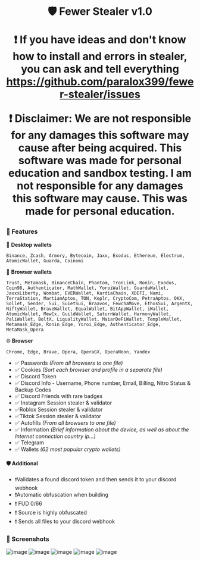 <h1 align="center">
🛡️ Fewer Stealer v1.0

❗️ If you have ideas and don't know how to install and errors in stealer, you can ask and tell everything https://github.com/paralox399/fewer-stealer/issues

❗️ Disclaimer: We are not responsible for any damages this software may cause after being acquired. This software was made for personal education and sandbox testing. I am not responsible for any damages this software may cause. This was made for personal education.


### 📝 Features

🧊 **Desktop wallets**

   `Binance, Zcash, Armory, Bytecoin, Jaxx, Exodus, Ethereum, Electrum, AtomicWallet, Guarda, Coinomi`

🦊 **Browser wallets**

   `Trust, Metamask, BinanceChain, Phantom, TronLink, Ronin, Exodus, Coin98, Authenticator, MathWallet, YoroiWallet, GuardaWallet, JaxxxLiberty, Wombat, EVERWallet, KardiaChain, XDEFI, Nami, TerraStation, MartianAptos, TON, Keplr, CryptoCom, PetraAptos, OKX, Sollet, Sender, Sui, SuietSui, Braavos, FewchaMove, EthosSui, ArgentX, NiftyWallet, BraveWallet, EqualWallet, BitAppWallet, iWallet, AtomicWallet, MewCx, GuildWallet, SaturnWallet, HarmonyWallet, PaliWallet, BoltX, LiqualityWallet, MaiarDeFiWallet, TempleWallet, Metamask_Edge, Ronin_Edge, Yoroi_Edge, Authenticator_Edge, MetaMask_Opera`

🌐 **Browser**

   `Chrome, Edge, Brave, Opera, OperaGX, OperaNeon, Yandex`
- ✅ Passwords _(From all browsers to one file)_
- ✅ Cookies _(Sort each browser and profile in a separate file)_
- ✅ Discord Token
- ✅ Discord Info - Username, Phone number, Email, Billing, Nitro Status & Backup Codes
- ✅ Discord Friends with rare badges
- ✅ Instagram Session stealer & validator
- ✅Roblox Session stealer & validator 
- ✅Tiktok Session stealer & validator 
- ✅ Autofills _(From all browsers to one file)_
- ✅ Information _(Brief information about the device, as well as about the Internet connection country ip...)_
- ✅ Telegram
- ✅ Wallets _(62 most popular crypto wallets)_

#### 🛡️ Additional
- ❗️Validates a found discord token and then sends it to your discord webhook
- ❗️Automatic obfuscation when building
- ❗️ FUD 0/66
- ❗️ Source is highly obfuscated
- ❗️ Sends all files to your discord webhook



### 📸 Screenshots
![image](https://github.com/paralox399/fewer-stealer/assets/54511577/39ba8760-baf9-4a67-bb0f-44ec951aa805)
![image](https://github.com/paralox399/fewer-stealer/assets/54511577/c3870c64-9c31-4e86-8111-cee8a01edba5)
![image](https://github.com/paralox399/fewer-stealer/assets/54511577/b9c292cc-64c7-46e5-b7f6-1f1f2e178d2a)
![image](https://github.com/paralox399/fewer-stealer/assets/54511577/dc7a45a1-d866-4420-bcb8-08fafa99e4cf)
![image](https://github.com/paralox399/fewer-stealer/assets/54511577/28f574b6-2e79-4588-a47c-1b784048eda9)

